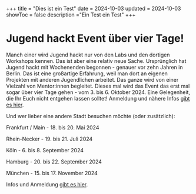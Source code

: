 +++
title = "Dies ist ein Test"
date = 2024-10-03
updated = 2024-10-03
showToc = false
description ="Ein Test ein Test"
+++

<script lang="ts">
    import Figure from "$lib/components/Figure.svelte";
</script>

# Jugend hackt Event über vier Tage!

Manch einer wird Jugend hackt nur von den Labs und den dortigen Workshops kennen. Das ist aber eine relativ neue Sache. Ursprünglich hat Jugend hackt mit Wochenenden begonnen - genauer vor zehn Jahren in Berlin. Das ist eine großartige Erfahrung, weil man dort an eigenen Projekten mit anderen Jugendlichen arbeitet. Das ganze wird von einer Vielzahl von Mentor:innen begleitet. Dieses mal wird das Event das erst mal sogar über vier Tage gehen - vom  3. bis 6. Oktober 2024. Eine Gelegenheit, die Ihr Euch nicht entgehen lassen solltet! Anmeldung und nähere Infos [gibt es hier](https://jugendhackt.org/events/berlin/).


Und wer lieber eine andere Stadt besuchen möchte (oder zusätzlich):

Frankfurt / Main - 18. bis 20. Mai 2024

Rhein-Necker - 19. bis 21. Juli 2024

Köln - 6. bis 8. September 2024

Hamburg - 20. bis 22. September 2024

München - 15. bis 17. November 2024

Infos und Anmeldung [gibt es hier](https://jugendhackt.org/events/).
